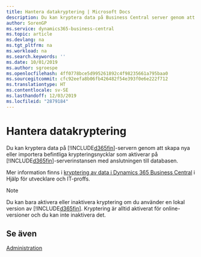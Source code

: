 ```yaml
---
title: Hantera datakryptering | Microsoft Docs
description: Du kan kryptera data på Business Central server genom att skapa nya eller importerande befintliga krypteringsnycklar som aktiverar på servern.
author: SorenGP
ms.service: dynamics365-business-central
ms.topic: article
ms.devlang: na
ms.tgt_pltfrm: na
ms.workload: na
ms.search.keywords: ''
ms.date: 10/01/2019
ms.author: sgroespe
ms.openlocfilehash: 4ff0778bce5d995261892c4f98235661a795baa0
ms.sourcegitcommit: cfc92eefa8b06fb426482f54e393f0e6e222f712
ms.translationtype: HT
ms.contentlocale: sv-SE
ms.lasthandoff: 12/03/2019
ms.locfileid: "2879184"
---
```

# <a name="managing-data-encryption"></a>Hantera datakryptering
Du kan kryptera data på [!INCLUDE[d365fin](includes/d365fin_md.md)]-servern genom att skapa nya eller importera befintliga krypteringsnycklar som aktiverar på [!INCLUDE[d365fin](includes/d365fin_md.md)]-serverinstansen med anslutningen till databasen.

Mer information finns i [kryptering av data i Dynamics 365 Business Central](/dynamics365/business-central/dev-itpro/developer/devenv-encrypting-data) i Hjälp för utvecklare och IT-proffs.

> [!Note]
> Du kan bara aktivera eller inaktivera kryptering om du använder en lokal version av [!INCLUDE[d365fin](includes/d365fin_md.md)]. Kryptering är alltid aktiverat för online-versioner och du kan inte inaktivera det.

## <a name="see-also"></a>Se även  
[Administration](admin-setup-and-administration.md)
